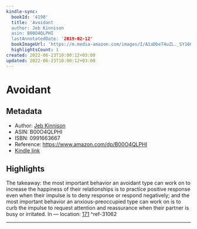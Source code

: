 ```yaml
---
kindle-sync:
  bookId: '4198'
  title: 'Avoidant
  author: Jeb Kinnison
  asin: B00O4QLPHI
  lastAnnotatedDate: '2019-02-12'
  bookImageUrl: 'https://m.media-amazon.com/images/I/A1aDbeT4uZL._SY160.jpg'
  highlightsCount: 1
created: 2022-06-23T10:00:12+03:00
updated: 2022-06-23T10:00:12+03:00
---
```

# Avoidant
## Metadata
* Author: [Jeb Kinnison](https://www.amazon.com/Jeb-Kinnison/e/B00IXY7WME/ref=dp_byline_cont_ebooks_1)
* ASIN: B00O4QLPHI
* ISBN: 0991663667
* Reference: https://www.amazon.com/dp/B00O4QLPHI
* [Kindle link](kindle://book?action=open&asin=B00O4QLPHI)

## Highlights
The takeaway: the most important behavior an avoidant type can work on to increase the happiness of their relationships is to practice positive response even when their impulse is to deny response or respond negatively; and the most important behavior an anxious-preoccupied type can work on is to curb the impulse to request attention and reassurance when their partner is busy or irritated. In — location: [171](kindle://book?action=open&asin=B00O4QLPHI&location=171) ^ref-31062

---
